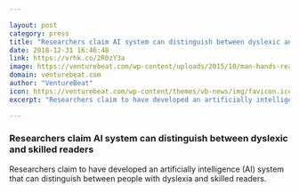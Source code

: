 ```yaml
---

layout: post
category: press
title: "Researchers claim AI system can distinguish between dyslexic and skilled readers"
date: 2018-12-31 16:46:48
link: https://vrhk.co/2R0zY3a
image: https://venturebeat.com/wp-content/uploads/2015/10/man-hands-reading-boy.jpg?fit=5472%2C3648&strip=all
domain: venturebeat.com
author: "VentureBeat"
icon: https://venturebeat.com/wp-content/themes/vb-news/img/favicon.ico
excerpt: "Researchers claim to have developed an artificially intelligence (AI) system that can distinguish between people with dyslexia and skilled readers."

---
```


### Researchers claim AI system can distinguish between dyslexic and skilled readers

Researchers claim to have developed an artificially intelligence (AI) system that can distinguish between people with dyslexia and skilled readers.